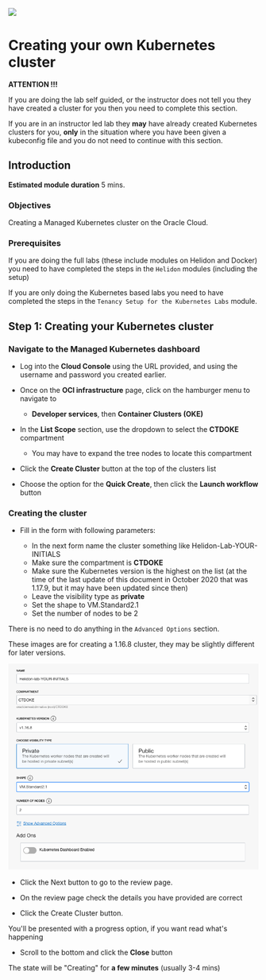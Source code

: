 ![](../../../common/images/customer.logo2.png)

# Creating your own Kubernetes cluster

**ATTENTION !!!** 

If you are doing the lab self guided, or the instructor does not tell you they have created a cluster for you then you need to complete this section.

If you are in an instructor led lab they **may** have already created Kubernetes clusters for you, **only** in the situation where you have been given a kubeconfig file and you do not need to continue with this section.



## Introduction

**Estimated module duration** 5 mins.

### Objectives

Creating a Managed Kubernetes cluster on the Oracle Cloud.  

### Prerequisites

If you are doing the full labs (these include modules on Helidon and Docker) you need to have completed the steps in the `Helidon` modules (including the setup)

If you are only doing the Kubernetes based labs you need to have completed the steps in the `Tenancy Setup for the Kubernetes Labs` module.

## Step 1: Creating your Kubernetes cluster

### Navigate to the Managed Kubernetes dashboard

- Log into the **Cloud Console** using the URL provided, and using the username and password you created earlier.
- Once on the **OCI infrastructure** page, click on the hamburger menu to navigate to 
  - **Developer services**, then **Container Clusters (OKE)**

- In the **List Scope** section, use the dropdown to select the **CTDOKE** compartment
  - You may have to expand the tree nodes to locate this compartment
- Click the **Create Cluster** button at the top of the clusters list

- Choose the option for the **Quick Create**, then click the **Launch workflow** button



### Creating the cluster

- Fill in the form with following parameters:

  - In the next form name the cluster something like Helidon-Lab-YOUR-INITIALS
  - Make sure the compartment is **CTDOKE**
  - Make sure the Kubernetes version is the highest on the list (at the time of the last update of this document in October 2020 that was 1.17.9, but it may have been updated since then)
  - Leave the visibility type as **private**
  - Set the shape to VM.Standard2.1
  - Set the number of nodes to be 2

There is no need to do anything in the `Advanced Options` section.

These images are for creating a 1.16.8 cluster, they may be slightly different for later versions.
 
![](images/create-k8s-cluster.png)

- Click the Next button to go to the review page.

- On the review page check the details you have provided are correct
- Click the Create Cluster button.

You'll be presented with a progress option, if you want read what's happening

- Scroll to the bottom and click the **Close** button

The state will be "Creating" for **a few minutes** (usually 3-4 mins)

